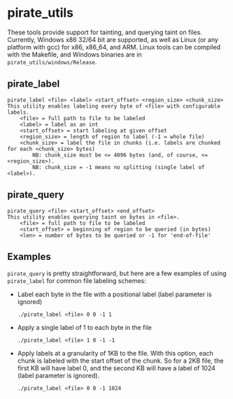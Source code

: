 pirate_utils
========

These tools provide support for tainting, and querying taint on files.
Currently, Windows x86 32/64 bit are supported, as well as Linux (or any
platform with gcc) for x86, x86_64, and ARM.  Linux tools can be compiled with
the Makefile, and Windows binaries are in `pirate_utils/windows/Release`.

pirate_label
------------

    pirate_label <file> <label> <start_offset> <region_size> <chunk_size>
    This utility enables labeling every byte of <file> with configurable labels.
        <file> = full path to file to be labeled
        <label> = label as an int
        <start_offset> = start labeling at given offset
        <region_size> = length of region to label (-1 = whole file)
        <chunk_size> = label the file in chunks (i.e. labels are chunked for each <chunk_size> bytes)
            NB: chunk_size must be <= 4096 bytes (and, of course, <= <region_size>).
            NB: chunk_size = -1 means no splitting (single label of <label>).

pirate_query
------------

    pirate_query <file> <start_offset> <end_offset>
    This utility enables querying taint on bytes in <file>.
        <file> = full path to file to be labeled
        <start_offset> = beginning of region to be queried (in bytes)
        <len> = number of bytes to be queried or -1 for 'end-of-file'

Examples
-----

`pirate_query` is pretty straightforward, but here are a few examples of using
`pirate_label` for common file labeling schemes:

* Label each byte in the file with a positional label (label parameter is
  ignored)

    `./pirate_label <file> 0 0 -1 1`

* Apply a single label of 1 to each byte in the file

    `./pirate_label <file> 1 0 -1 -1`

* Apply labels at a granularity of 1KB to the file.  With this option, each
  chunk is labeled with the start offset of the chunk.  So for a 2KB file, the
  first KB will have label 0, and the second KB will have a label of 1024 (label
  parameter is ignored).

    `./pirate_label <file> 0 0 -1 1024`

